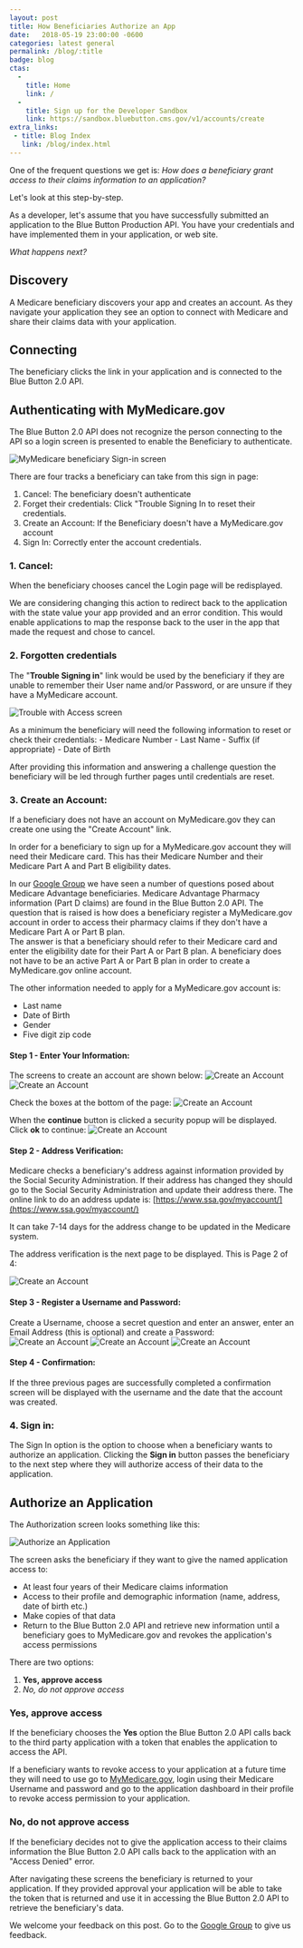 ```yaml
---
layout: post
title: How Beneficiaries Authorize an App
date:   2018-05-19 23:00:00 -0600
categories: latest general
permalink: /blog/:title
badge: blog
ctas:
  -
    title: Home
    link: /
  -
    title: Sign up for the Developer Sandbox
    link: https://sandbox.bluebutton.cms.gov/v1/accounts/create
extra_links:
 - title: Blog Index
   link: /blog/index.html
---
```


One of the frequent questions we get is: *How does a beneficiary grant access to their claims information to an application?*

Let's look at this step-by-step.

As a developer, let's assume that you have successfully submitted an application to the Blue Button Production API. You have your credentials and have implemented them in your application, or web site.

*What happens next?*

## Discovery
A Medicare beneficiary discovers your app and creates an account.
As they navigate your application they see an option to connect with Medicare and share
their claims data with your application.

## Connecting
The beneficiary clicks the link in your application and is connected to the Blue Button 2.0 API.

## Authenticating with MyMedicare.gov
The Blue Button 2.0 API does not recognize the person connecting to the API so a login screen is presented to enable the Beneficiary to authenticate.

![MyMedicare beneficiary Sign-in screen](/assets/img/blog/beneficiary_auth_screen.png)

There are four tracks a beneficiary can take from this sign in page:

1. Cancel: The beneficiary doesn't authenticate
2. Forget their credentials: Click "Trouble Signing In to reset their credentials.
3. Create an Account: If the Beneficiary doesn't have a MyMedicare.gov account
4. Sign In: Correctly enter the account credentials.

### 1. Cancel:
When the beneficiary chooses cancel the Login page will be redisplayed.

We are considering changing this action to redirect back to the application with the state value your app provided and
an error condition. This would enable applications to map the response back to the user in the app that made the request and chose to cancel.

### 2. Forgotten credentials
The "**Trouble Signing in**" link would be used by the beneficiary if they are unable to remember their User name and/or Password, or are unsure if they have a MyMedicare account.

![Trouble with Access screen](/assets/img/blog/beneficiary_trouble_screen.png)

As a minimum the beneficiary will need the following information to reset or check their credentials:
	- Medicare Number
	- Last Name
	- Suffix (if appropriate)
	- Date of Birth

After providing this information and answering a challenge question the beneficiary will be led through further pages until credentials are reset.

### 3. Create an Account:

If a beneficiary does not have an account on MyMedicare.gov they can create one using the "Create Account" link.

In order for a beneficiary to sign up for a MyMedicare.gov account they will need their Medicare card.
This has their Medicare Number and their Medicare Part A and Part B eligibility dates.

In our [Google Group](https://groups.google.com/forum/#!forum/Developer-group-for-cms-blue-button-api) we have seen a
number of questions posed about Medicare Advantage beneficiaries. Medicare Advantage Pharmacy information
(Part D claims) are found in the Blue Button 2.0 API. The question that is raised is how does a beneficiary
register a MyMedicare.gov account in order to access their pharmacy claims if they don't have a Medicare Part A or Part B plan.  
The answer is that a beneficiary should refer to their Medicare card and enter the eligibility date for their Part A
or Part B plan. A beneficiary does not have to be an active Part A or Part B plan in order to create a
MyMedicare.gov online account.

The other information needed to apply for a MyMedicare.gov account is:

- Last name
- Date of Birth
- Gender
- Five digit zip code

#### Step 1 - Enter Your Information:
The screens to create an account are shown below:
![Create an Account](/assets/img/blog/beneficiary_registration_screen_1a.png)
![Create an Account](/assets/img/blog/beneficiary_registration_screen_1b.png)

Check the boxes at the bottom of the page:
![Create an Account](/assets/img/blog/beneficiary_registration_screen_1c.png)

When the **continue** button is clicked a security popup will be displayed.
Click **ok** to continue:
![Create an Account](/assets/img/blog/beneficiary_registration_screen_1d.png)


#### Step 2 - Address Verification:
Medicare checks a beneficiary's address against information provided by the Social Security Administration.
If their address has changed they should go to the Social Security Administration and update
their address there. The online link to do an address update is:
[https://www.ssa.gov/myaccount/](https://www.ssa.gov/myaccount/)

It can take 7-14 days for the address change to be updated in the Medicare system.

The address verification is the next page to be displayed. This is Page 2 of 4:

![Create an Account](/assets/img/blog/beneficiary_registration_screen_2a.png)

#### Step 3 - Register a Username and Password:

Create a Username, choose a secret question and enter an answer, enter
an Email Address (this is optional) and create a Password:
![Create an Account](/assets/img/blog/beneficiary_registration_screen_3a.png)
![Create an Account](/assets/img/blog/beneficiary_registration_screen_3b.png)
![Create an Account](/assets/img/blog/beneficiary_registration_screen_3c.png)

#### Step 4 - Confirmation:

If the three previous pages are successfully completed a confirmation screen will be
displayed with the username and the date that the account was created.

### 4. Sign in:

The Sign In option is the option to choose when a beneficiary wants to authorize an application.
Clicking the **Sign in** button passes the beneficiary to the next step where they will authorize access of
their data to the application.

## Authorize an Application

The Authorization screen looks something like this:

![Authorize an Application](/assets/img/blog/beneficiary_authorization_screen.png)

The screen asks the beneficiary if they want to give the named application access to:

- At least four years of their Medicare claims information
- Access to their profile and demographic information (name, address, date of birth etc.)
- Make copies of that data
- Return to the Blue Button 2.0 API and retrieve new information until a beneficiary goes to MyMedicare.gov and revokes the application's access permissions

There are two options:

1. **Yes, approve access**
2. *No, do not approve access*

### Yes, approve access

If the beneficiary chooses the **Yes** option the Blue Button 2.0 API calls back to the third party application
with a token that enables the application to access the API.

If a beneficiary wants to revoke access to your application at a future time they will need to use go to
[MyMedicare.gov](https://mymedicare.gov), login using their Medicare Username and password and go to the
application dashboard in their profile to revoke access permission to your application.

### No, do not approve access

If the beneficiary decides not to give the application access to their claims information the Blue Button 2.0 API calls back
to the application with an "Access Denied" error.

After navigating these screens the beneficiary is returned to your application. If they provided approval your application
will be able to take the token that is returned and use it in accessing the Blue Button 2.0 API to retrieve the
beneficiary's data.

We welcome your feedback on this post. Go to the [Google Group](https://groups.google.com/forum/#!forum/Developer-group-for-cms-blue-button-api)
to give us feedback.
